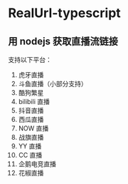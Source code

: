 # RealUrl-typescript

## 用 nodejs 获取直播流链接

支持以下平台：

1. 虎牙直播
2. 斗鱼直播（小部分支持）
3. 酷狗繁星
4. bilibili 直播
5. 抖音直播
6. 西瓜直播
7. NOW 直播
8. 战旗直播
9. YY 直播
10. CC 直播
11. 企鹅电竞直播
12. 花椒直播
